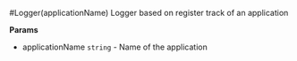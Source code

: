 <a name="Logger"></a>
#Logger(applicationName)
Logger based on register track of an application

**Params**

- applicationName `string` - Name of the application  

